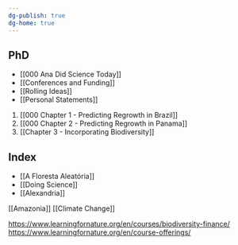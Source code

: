 ```yaml
---
dg-publish: true
dg-home: true
---
```

## PhD
- [[000 Ana Did Science Today]]
- [[Conferences and Funding]]
- [[Rolling Ideas]]
- [[Personal Statements]]

1. [[000 Chapter 1 - Predicting Regrowth in Brazil]]
2. [[000 Chapter 2 - Predicting Regrowth in Panama]]
3. [[Chapter 3 - Incorporating Biodiversity]]

## Index
- [[A Floresta Aleatória]]
- [[Doing Science]]
- [[Alexandria]]

[[Amazonia]]
[[Climate Change]]

https://www.learningfornature.org/en/courses/biodiversity-finance/
https://www.learningfornature.org/en/course-offerings/